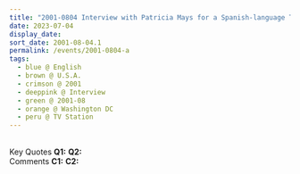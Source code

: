 ```yaml
---
title: "2001-0804 Interview with Patricia Mays for a Spanish-language TV Station, Washington DC, U.S.A."
date: 2023-07-04
display_date: 
sort_date: 2001-08-04.1
permalink: /events/2001-0804-a
tags:
  - blue @ English
  - brown @ U.S.A.
  - crimson @ 2001
  - deeppink @ Interview
  - green @ 2001-08
  - orange @ Washington DC
  - peru @ TV Station
---
```


<br>

<wave-list>
  <list-title color="DarkSeaGreen" width="55">Key Quotes</list-title>
  <list-item color="BlanchedAlmond" width="280"><b>Q1:</b> <i></i></list-item>
  <list-item color="Lavender" width="280"><b>Q2:</b> <i></i></list-item>
</wave-list>

<br>

<wave-list>
  <list-title color="DarkSeaGreen" width="55">Comments</list-title>
  <list-item color="BlanchedAlmond" width="280"><b>C1:</b> <i></i></list-item>
  <list-item color="Lavender" width="280"><b>C2:</b> <i></i></list-item>
</wave-list>